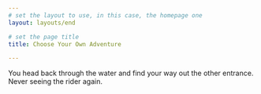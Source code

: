 ```yaml
---
# set the layout to use, in this case, the homepage one
layout: layouts/end

# set the page title
title: Choose Your Own Adventure

---
```



You head back through the water and find your way out the other entrance. Never seeing the rider again.